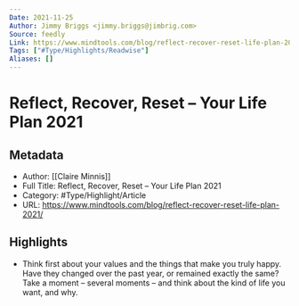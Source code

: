 ```yaml
---
Date: 2021-11-25
Author: Jimmy Briggs <jimmy.briggs@jimbrig.com>
Source: feedly
Link: https://www.mindtools.com/blog/reflect-recover-reset-life-plan-2021/
Tags: ["#Type/Highlights/Readwise"]
Aliases: []
---
```

# Reflect, Recover, Reset – Your Life Plan 2021

## Metadata
- Author: [[Claire Minnis]]
- Full Title: Reflect, Recover, Reset – Your Life Plan 2021
- Category: #Type/Highlight/Article
- URL: https://www.mindtools.com/blog/reflect-recover-reset-life-plan-2021/

## Highlights
- Think first about your values and the things that make you truly happy. Have they changed over the past year, or remained exactly the same? Take a moment – several moments – and think about the kind of life you want, and why.
